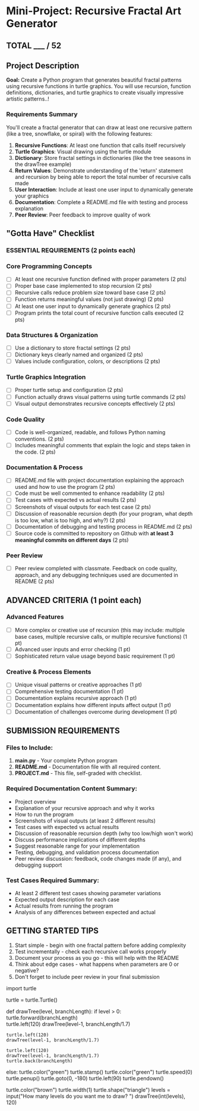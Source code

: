 # Mini-Project: Recursive Fractal Art Generator

## TOTAL ___ / 52

## Project Description

**Goal:** Create a Python program that generates beautiful fractal patterns using recursive functions in turtle graphics.
You will use recursion, function definitions, dictionaries, and turtle graphics to create visually impressive artistic patterns..!

### Requirements Summary
You'll create a fractal generator that can draw at least one recursive pattern (like a tree, snowflake, or spiral) with the following features:

1. **Recursive Functions**: At least one function that calls itself recursively
2. **Turtle Graphics**: Visual drawing using the turtle module
3. **Dictionary**: Store fractal settings in dictionaries (like the tree seasons in the drawTree example)
4. **Return Values**: Demonstrate understanding of the 'return' statement and recursion by being able to report the total number of recursive calls made
5. **User Interaction**: Include at least one user input to dynamically generate your graphics
6. **Documentation**: Complete a README.md file with testing and process explanation
7. **Peer Review**: Peer feedback to improve quality of work

## "Gotta Have" Checklist

### **ESSENTIAL REQUIREMENTS** (2 points each)

### **Core Programming Concepts**
- [ ] At least one recursive function defined with proper parameters (2 pts)
- [ ] Proper base case implemented to stop recursion (2 pts)
- [ ] Recursive calls reduce problem size toward base case (2 pts)
- [ ] Function returns meaningful values (not just drawing) (2 pts)
- [ ] At least one user input to dynamically generate graphics (2 pts)
- [ ] Program prints the total count of recursive function calls executed (2 pts)

### **Data Structures & Organization**
- [ ] Use a dictionary to store fractal settings (2 pts)
- [ ] Dictionary keys clearly named and organized (2 pts)
- [ ] Values include configuration, colors, or descriptions (2 pts)

### **Turtle Graphics Integration**
- [ ] Proper turtle setup and configuration (2 pts)
- [ ] Function actually draws visual patterns using turtle commands (2 pts)
- [ ] Visual output demonstrates recursive concepts effectively (2 pts)

### **Code Quality**
- [ ] Code is well-organized, readable, and follows Python naming conventions. (2 pts)
- [ ] Includes meaningful comments that explain the logic and steps taken in the code. (2 pts)

### **Documentation & Process**
- [ ] README.md file with project documentation explaining the approach used and how to use the program (2 pts)
- [ ] Code must be well commented to enhance readability (2 pts)
- [ ] Test cases with expected vs actual results (2 pts)
- [ ] Screenshots of visual outputs for each test case (2 pts)
- [ ] Discussion of reasonable recursion depth (for your program, what depth is too low, what is too high, and why?) (2 pts)
- [ ] Documentation of debugging and testing process in README.md (2 pts)
- [ ] Source code is committed to repository on Github with **at least 3 meaningful commits on different days** (2 pts)

### **Peer Review**
- [ ] Peer review completed with classmate. Feedback on code quality, approach, and any debugging techniques used are documented in README (2 pts)

## **ADVANCED CRITERIA** (1 point each)

### **Advanced Features**
- [ ] More complex or creative use of recursion (this may include: multiple base cases, multiple recursive calls, or multiple recursive functions) (1 pt)
- [ ] Advanced user inputs and error checking (1 pt)
- [ ] Sophisticated return value usage beyond basic requirement (1 pt)

### **Creative & Process Elements**
- [ ] Unique visual patterns or creative approaches (1 pt)
- [ ] Comprehensive testing documentation (1 pt)
- [ ] Documentation explains recursive approach (1 pt)
- [ ] Documentation explains how different inputs affect output (1 pt)
- [ ] Documentation of challenges overcome during development (1 pt)

## **SUBMISSION REQUIREMENTS**

### **Files to Include:**
1. **main.py** - Your complete Python program
2. **README.md** - Documentation file with all required content.
2. **PROJECT.md** - This file, self-graded with checklist.

### **Required Documentation Content Summary:**
- Project overview
- Explanation of your recursive approach and why it works
- How to run the program
- Screenshots of visual outputs (at least 2 different results)
- Test cases with expected vs actual results
- Discussion of reasonable recursion depth (why too low/high won't work)
- Discuss performance implications of different depths
- Suggest reasonable range for your implementation
- Testing, debugging, and validation process documentation
- Peer review discussion: feedback, code changes made (if any), and debugging support

### **Test Cases Required Summary:**
- At least 2 different test cases showing parameter variations
- Expected output description for each case
- Actual results from running the program
- Analysis of any differences between expected and actual

## **GETTING STARTED TIPS**

1. Start simple - begin with one fractal pattern before adding complexity
2. Test incrementally - check each recursive call works properly
3. Document your process as you go - this will help with the README
4. Think about edge cases - what happens when parameters are 0 or negative?
5. Don't forget to include peer review in your final submission

import turtle

turtle = turtle.Turtle()

def drawTree(level, branchLength):
  if level > 0:
    turtle.forward(branchLength)  
    turtle.left(120)
    drawTree(level-1, branchLength/1.7)
    
    
    turtle.left(120)
    drawTree(level-1, branchLength/1.7)
    
    turtle.left(120)
    drawTree(level-1, branchLength/1.7)
    turtle.back(branchLength)
  else:
    turtle.color("green")
    turtle.stamp()
    turtle.color("green")
turtle.speed(0)
turtle.penup()
turtle.goto(0, -180)
turtle.left(90)
turtle.pendown()

turtle.color("brown")
turtle.width(1)
turtle.shape("triangle")
levels = input("How many levels do you want me to draw? ")
drawTree(int(levels), 120)